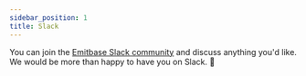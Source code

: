 ```yaml
---
sidebar_position: 1
title: Slack
---
```


You can join the [Emitbase Slack community](https://emitbase.slack.com/) and discuss anything you'd like. We would be more than happy to have you on Slack. 🙌